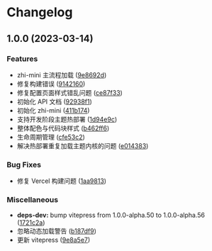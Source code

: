 # Changelog

## 1.0.0 (2023-03-14)


### Features

* zhi-mini 主流程加载 ([9e8692d](https://github.com/terwer/zhi-mini/commit/9e8692dea84a54c52456c9315a93161b05d2c208))
* 修复构建错误 ([9142160](https://github.com/terwer/zhi-mini/commit/91421608145acf252ec308a358d7d3e79b6d0fc1))
* 修复配置页面样式错乱问题 ([ce87f33](https://github.com/terwer/zhi-mini/commit/ce87f336dd79c9fb21fcd6060ceaa510a6e4d806))
* 初始化 API 文档 ([92938f1](https://github.com/terwer/zhi-mini/commit/92938f1f65c374377ad7454e928c68ac262bedc3))
* 初始化 zhi-mini ([411b174](https://github.com/terwer/zhi-mini/commit/411b17457f9b02a050f5dfc47771627a264711e5))
* 支持开发阶段主题热部署 ([1d94e9c](https://github.com/terwer/zhi-mini/commit/1d94e9ca5596a5ee1af8dfbea2ee4f5c7a699870))
* 整体配色与代码块样式 ([b462ff6](https://github.com/terwer/zhi-mini/commit/b462ff6bafaece1c43d453f4988c73d4fffa44fb))
* 生命周期管理 ([cfe53c2](https://github.com/terwer/zhi-mini/commit/cfe53c2adf65efae1eac4faaae41036b85c6490d))
* 解决热部署重复加载主题内核的问题 ([e014383](https://github.com/terwer/zhi-mini/commit/e0143833e9487b860d38ef1d89376a44c5a42e4c))


### Bug Fixes

* 修复 Vercel 构建问题 ([1aa9813](https://github.com/terwer/zhi-mini/commit/1aa9813b422fcfe7a54f79d1ccbf1736abd8e900))


### Miscellaneous

* **deps-dev:** bump vitepress from 1.0.0-alpha.50 to 1.0.0-alpha.56 ([1721c2a](https://github.com/terwer/zhi-mini/commit/1721c2a134d729538f7895d8da78be817e69517f))
* 忽略动态加载警告 ([b187df9](https://github.com/terwer/zhi-mini/commit/b187df9df33bc4fc4a0d5bce2922f345835186ca))
* 更新 vitepress ([9e8a5e7](https://github.com/terwer/zhi-mini/commit/9e8a5e7fe5a4d80cbdfa69e4fdf655824215fffd))
